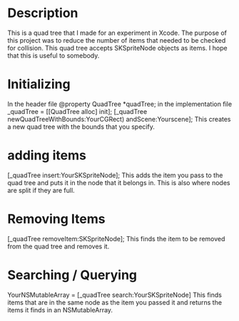 # Description
This is a quad tree that I made for an experiment in Xcode. The purpose of this project was to reduce the number of 
items that needed to be checked for collision.
This quad tree accepts SKSpriteNode objects as items.
I hope that this is useful to somebody.

# Initializing
In the header file
@property QuadTree *quadTree;
in the implementation file
_quadTree = [[QuadTree alloc] init];
[_quadTree newQuadTreeWithBounds:YourCGRect) andScene:Yourscene];
This creates a new quad tree with the bounds that you specify. 

# adding items
[_quadTree insert:YourSKSpriteNode];
This adds the item you pass to the quad tree and puts it in the node that it belongs in. This is also where nodes are split if they are full.

# Removing Items
[_quadTree removeItem:SKSpriteNode];
This finds the item to be removed from the quad tree and removes it.

# Searching / Querying
YourNSMutableArray = [_quadTree search:YourSKSpriteNode]
This finds items that are in the same node as the item you passed it and returns the items it finds in an NSMutableArray.


